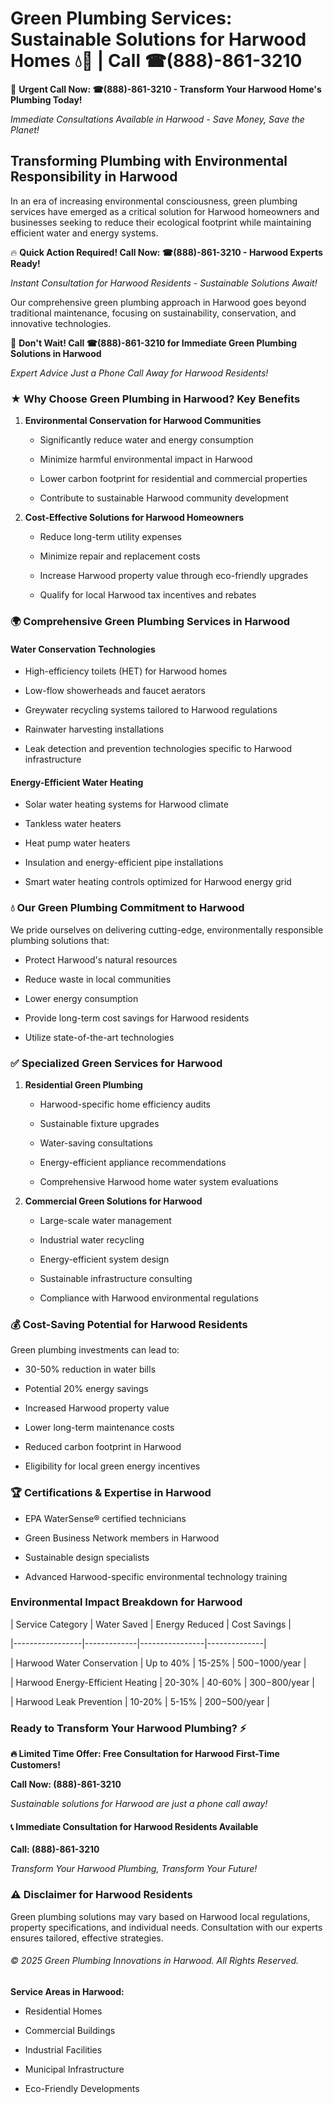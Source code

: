 # Green Plumbing Services: Sustainable Solutions for Harwood Homes 💧🌿 | Call ☎(888)-861-3210

🚨 **Urgent Call Now: ☎(888)-861-3210 - Transform Your Harwood Home's Plumbing Today!**
*Immediate Consultations Available in Harwood - Save Money, Save the Planet!*

## Transforming Plumbing with Environmental Responsibility in Harwood

In an era of increasing environmental consciousness, green plumbing services have emerged as a critical solution for Harwood homeowners and businesses seeking to reduce their ecological footprint while maintaining efficient water and energy systems. 

🔥 **Quick Action Required! Call Now: ☎(888)-861-3210 - Harwood Experts Ready!**
*Instant Consultation for Harwood Residents - Sustainable Solutions Await!*

Our comprehensive green plumbing approach in Harwood goes beyond traditional maintenance, focusing on sustainability, conservation, and innovative technologies.

🚨 **Don't Wait! Call ☎(888)-861-3210 for Immediate Green Plumbing Solutions in Harwood**
*Expert Advice Just a Phone Call Away for Harwood Residents!*

### ★ Why Choose Green Plumbing in Harwood? Key Benefits

1. **Environmental Conservation for Harwood Communities** 
   - Significantly reduce water and energy consumption
   - Minimize harmful environmental impact in Harwood
   - Lower carbon footprint for residential and commercial properties
   - Contribute to sustainable Harwood community development

2. **Cost-Effective Solutions for Harwood Homeowners** 
   - Reduce long-term utility expenses
   - Minimize repair and replacement costs
   - Increase Harwood property value through eco-friendly upgrades
   - Qualify for local Harwood tax incentives and rebates

### 🌍 Comprehensive Green Plumbing Services in Harwood

#### Water Conservation Technologies
- High-efficiency toilets (HET) for Harwood homes
- Low-flow showerheads and faucet aerators
- Greywater recycling systems tailored to Harwood regulations
- Rainwater harvesting installations
- Leak detection and prevention technologies specific to Harwood infrastructure

#### Energy-Efficient Water Heating
- Solar water heating systems for Harwood climate
- Tankless water heaters
- Heat pump water heaters
- Insulation and energy-efficient pipe installations
- Smart water heating controls optimized for Harwood energy grid

### 💧 Our Green Plumbing Commitment to Harwood

We pride ourselves on delivering cutting-edge, environmentally responsible plumbing solutions that:
- Protect Harwood's natural resources
- Reduce waste in local communities
- Lower energy consumption
- Provide long-term cost savings for Harwood residents
- Utilize state-of-the-art technologies

### ✅ Specialized Green Services for Harwood

1. **Residential Green Plumbing**
   - Harwood-specific home efficiency audits
   - Sustainable fixture upgrades
   - Water-saving consultations
   - Energy-efficient appliance recommendations
   - Comprehensive Harwood home water system evaluations

2. **Commercial Green Solutions for Harwood**
   - Large-scale water management
   - Industrial water recycling
   - Energy-efficient system design
   - Sustainable infrastructure consulting
   - Compliance with Harwood environmental regulations

### 💰 Cost-Saving Potential for Harwood Residents

Green plumbing investments can lead to:
- 30-50% reduction in water bills
- Potential 20% energy savings
- Increased Harwood property value
- Lower long-term maintenance costs
- Reduced carbon footprint in Harwood
- Eligibility for local green energy incentives

### 🏆 Certifications & Expertise in Harwood

- EPA WaterSense® certified technicians
- Green Business Network members in Harwood
- Sustainable design specialists
- Advanced Harwood-specific environmental technology training

### Environmental Impact Breakdown for Harwood

| Service Category | Water Saved | Energy Reduced | Cost Savings |
|-----------------|-------------|----------------|--------------|
| Harwood Water Conservation | Up to 40% | 15-25% | $500-$1000/year |
| Harwood Energy-Efficient Heating | 20-30% | 40-60% | $300-$800/year |
| Harwood Leak Prevention | 10-20% | 5-15% | $200-$500/year |

### Ready to Transform Your Harwood Plumbing? ⚡

**🔥 Limited Time Offer: Free Consultation for Harwood First-Time Customers!**

**Call Now: (888)-861-3210**
*Sustainable solutions for Harwood are just a phone call away!*

#### 📞 Immediate Consultation for Harwood Residents Available

**Call: (888)-861-3210**
*Transform Your Harwood Plumbing, Transform Your Future!*

### ⚠️ Disclaimer for Harwood Residents

Green plumbing solutions may vary based on Harwood local regulations, property specifications, and individual needs. Consultation with our experts ensures tailored, effective strategies.

###### © 2025 Green Plumbing Innovations in Harwood. All Rights Reserved.

**Service Areas in Harwood:** 
- Residential Homes
- Commercial Buildings
- Industrial Facilities
- Municipal Infrastructure
- Eco-Friendly Developments